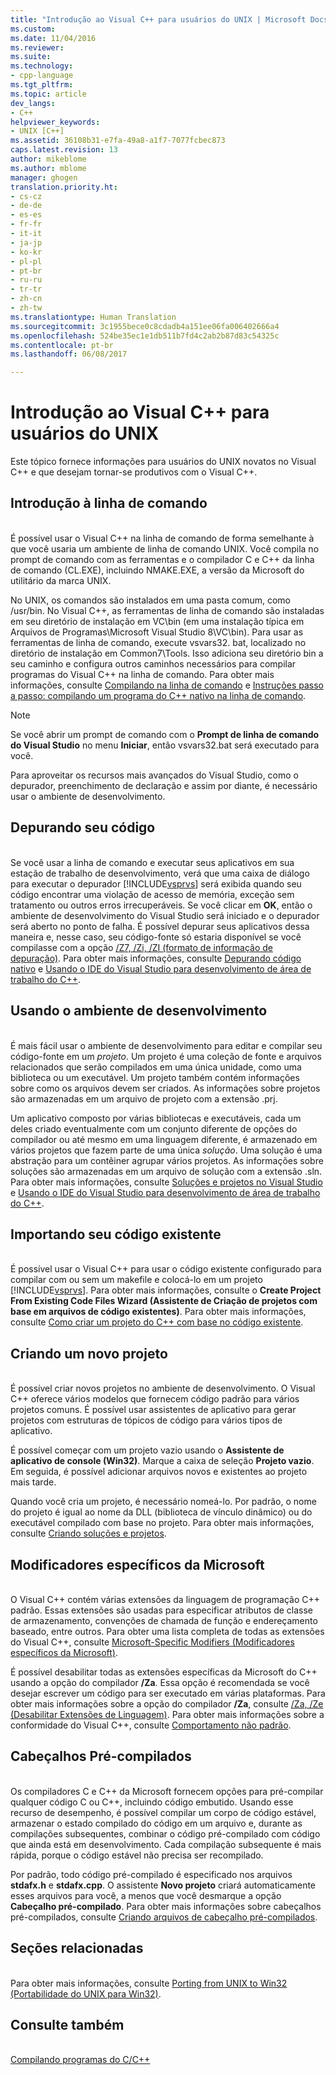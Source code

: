 ```yaml
---
title: "Introdução ao Visual C++ para usuários do UNIX | Microsoft Docs"
ms.custom: 
ms.date: 11/04/2016
ms.reviewer: 
ms.suite: 
ms.technology:
- cpp-language
ms.tgt_pltfrm: 
ms.topic: article
dev_langs:
- C++
helpviewer_keywords:
- UNIX [C++]
ms.assetid: 36108b31-e7fa-49a8-a1f7-7077fcbec873
caps.latest.revision: 13
author: mikeblome
ms.author: mblome
manager: ghogen
translation.priority.ht:
- cs-cz
- de-de
- es-es
- fr-fr
- it-it
- ja-jp
- ko-kr
- pl-pl
- pt-br
- ru-ru
- tr-tr
- zh-cn
- zh-tw
ms.translationtype: Human Translation
ms.sourcegitcommit: 3c1955bece0c8cdadb4a151ee06fa006402666a4
ms.openlocfilehash: 524be35ec1e1db511b7fd4c2ab2b87d83c54325c
ms.contentlocale: pt-br
ms.lasthandoff: 06/08/2017

---
```

# Introdução ao Visual C++ para usuários do UNIX
<a id="introduction-to-visual-c-for-unix-users" class="xliff"></a>
Este tópico fornece informações para usuários do UNIX novatos no Visual C++ e que desejam tornar-se produtivos com o Visual C++.  
  
## Introdução à linha de comando
<a id="getting-started-on-the-command-line" class="xliff"></a>  
 É possível usar o Visual C++ na linha de comando de forma semelhante à que você usaria um ambiente de linha de comando UNIX. Você compila no prompt de comando com as ferramentas e o compilador C e C++ da linha de comando (CL.EXE), incluindo NMAKE.EXE, a versão da Microsoft do utilitário da marca UNIX.  
  
 No UNIX, os comandos são instalados em uma pasta comum, como /usr/bin. No Visual C++, as ferramentas de linha de comando são instaladas em seu diretório de instalação em VC\bin (em uma instalação típica em Arquivos de Programas\Microsoft Visual Studio 8\VC\bin). Para usar as ferramentas de linha de comando, execute vsvars32. bat, localizado no diretório de instalação em Common7\Tools. Isso adiciona seu diretório bin a seu caminho e configura outros caminhos necessários para compilar programas do Visual C++ na linha de comando. Para obter mais informações, consulte [Compilando na linha de comando](../build/building-on-the-command-line.md) e [Instruções passo a passo: compilando um programa do C++ nativo na linha de comando](../build/walkthrough-compiling-a-native-cpp-program-on-the-command-line.md).  
  
> [!NOTE]
>  Se você abrir um prompt de comando com o **Prompt de linha de comando do Visual Studio** no menu **Iniciar**, então vsvars32.bat será executado para você.  
  
 Para aproveitar os recursos mais avançados do Visual Studio, como o depurador, preenchimento de declaração e assim por diante, é necessário usar o ambiente de desenvolvimento.  
  
## Depurando seu código
<a id="debugging-your-code" class="xliff"></a>  
 Se você usar a linha de comando e executar seus aplicativos em sua estação de trabalho de desenvolvimento, verá que uma caixa de diálogo para executar o depurador [!INCLUDE[vsprvs](../assembler/masm/includes/vsprvs_md.md)] será exibida quando seu código encontrar uma violação de acesso de memória, exceção sem tratamento ou outros erros irrecuperáveis. Se você clicar em **OK**, então o ambiente de desenvolvimento do Visual Studio será iniciado e o depurador será aberto no ponto de falha. É possível depurar seus aplicativos dessa maneira e, nesse caso, seu código-fonte só estaria disponível se você compilasse com a opção [/Z7, /Zi, /ZI (formato de informação de depuração)](../build/reference/z7-zi-zi-debug-information-format.md). Para obter mais informações, consulte [Depurando código nativo](/visualstudio/debugger/debugging-native-code) e [Usando o IDE do Visual Studio para desenvolvimento de área de trabalho do C++](../ide/using-the-visual-studio-ide-for-cpp-desktop-development.md).  
  
## Usando o ambiente de desenvolvimento
<a id="using-the-development-environment" class="xliff"></a>  
 É mais fácil usar o ambiente de desenvolvimento para editar e compilar seu código-fonte em um *projeto*. Um projeto é uma coleção de fonte e arquivos relacionados que serão compilados em uma única unidade, como uma biblioteca ou um executável. Um projeto também contém informações sobre como os arquivos devem ser criados. As informações sobre projetos são armazenadas em um arquivo de projeto com a extensão .prj.  
  
 Um aplicativo composto por várias bibliotecas e executáveis, cada um deles criado eventualmente com um conjunto diferente de opções do compilador ou até mesmo em uma linguagem diferente, é armazenado em vários projetos que fazem parte de uma única *solução*. Uma solução é uma abstração para um contêiner agrupar vários projetos. As informações sobre soluções são armazenadas em um arquivo de solução com a extensão .sln. Para obter mais informações, consulte [Soluções e projetos no Visual Studio](/visualstudio/ide/solutions-and-projects-in-visual-studio) e [Usando o IDE do Visual Studio para desenvolvimento de área de trabalho do C++](../ide/using-the-visual-studio-ide-for-cpp-desktop-development.md).  
  
## Importando seu código existente
<a id="importing-your-existing-code" class="xliff"></a>  
 É possível usar o Visual C++ para usar o código existente configurado para compilar com ou sem um makefile e colocá-lo em um projeto [!INCLUDE[vsprvs](../assembler/masm/includes/vsprvs_md.md)]. Para obter mais informações, consulte o **Create Project From Existing Code Files Wizard (Assistente de Criação de projetos com base em arquivos de código existentes)**. Para obter mais informações, consulte [Como criar um projeto do C++ com base no código existente](../ide/how-to-create-a-cpp-project-from-existing-code.md).  
  
## Criando um novo projeto
<a id="creating-a-new-project" class="xliff"></a>  
 É possível criar novos projetos no ambiente de desenvolvimento. O Visual C++ oferece vários modelos que fornecem código padrão para vários projetos comuns. É possível usar assistentes de aplicativo para gerar projetos com estruturas de tópicos de código para vários tipos de aplicativo.  
  
 É possível começar com um projeto vazio usando o **Assistente de aplicativo de console (Win32)**. Marque a caixa de seleção **Projeto vazio**. Em seguida, é possível adicionar arquivos novos e existentes ao projeto mais tarde.  
  
 Quando você cria um projeto, é necessário nomeá-lo. Por padrão, o nome do projeto é igual ao nome da DLL (biblioteca de vínculo dinâmico) ou do executável compilado com base no projeto. Para obter mais informações, consulte [Criando soluções e projetos](/visualstudio/ide/creating-solutions-and-projects).  
  
## Modificadores específicos da Microsoft
<a id="microsoft-specific-modifiers" class="xliff"></a>  
 O Visual C++ contém várias extensões da linguagem de programação C++ padrão. Essas extensões são usadas para especificar atributos de classe de armazenamento, convenções de chamada de função e endereçamento baseado, entre outros. Para obter uma lista completa de todas as extensões do Visual C++, consulte [Microsoft-Specific Modifiers (Modificadores específicos da Microsoft)](../cpp/microsoft-specific-modifiers.md).  
  
 É possível desabilitar todas as extensões específicas da Microsoft do C++ usando a opção do compilador **/Za**. Essa opção é recomendada se você desejar escrever um código para ser executado em várias plataformas. Para obter mais informações sobre a opção do compilador **/Za**, consulte [/Za, /Ze (Desabilitar Extensões de Linguagem)](../build/reference/za-ze-disable-language-extensions.md). Para obter mais informações sobre a conformidade do Visual C++, consulte [Comportamento não padrão](../cpp/nonstandard-behavior.md).  
  
## Cabeçalhos Pré-compilados
<a id="precompiled-headers" class="xliff"></a>  
 Os compiladores C e C++ da Microsoft fornecem opções para pré-compilar qualquer código C ou C++, incluindo código embutido. Usando esse recurso de desempenho, é possível compilar um corpo de código estável, armazenar o estado compilado do código em um arquivo e, durante as compilações subsequentes, combinar o código pré-compilado com código que ainda está em desenvolvimento. Cada compilação subsequente é mais rápida, porque o código estável não precisa ser recompilado.  
  
 Por padrão, todo código pré-compilado é especificado nos arquivos **stdafx.h** e **stdafx.cpp**. O assistente **Novo projeto** criará automaticamente esses arquivos para você, a menos que você desmarque a opção **Cabeçalho pré-compilado**. Para obter mais informações sobre cabeçalhos pré-compilados, consulte [Criando arquivos de cabeçalho pré-compilados](../build/reference/creating-precompiled-header-files.md).  
  
## Seções relacionadas
<a id="related-sections" class="xliff"></a>  
 Para obter mais informações, consulte [Porting from UNIX to Win32 (Portabilidade do UNIX para Win32)](../porting/porting-from-unix-to-win32.md).  
  
## Consulte também
<a id="see-also" class="xliff"></a>  
 [Compilando programas do C/C++](../build/building-c-cpp-programs.md)
